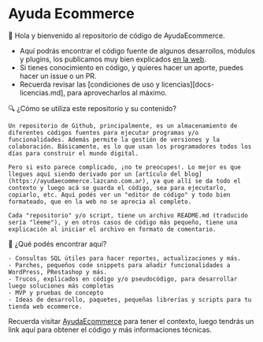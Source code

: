 # Ayuda Ecommerce

👋 Hola y bienvenido al repositorio de código de AyudaEcommerce.
   - Aquí podrás encontrar el código fuente de algunos desarrollos, módulos y plugins, los publicamos muy bien explicados [en la web](https://ayudaecommerce.lazcano.com.ar).
   - Si tienes conocimiento en código, y quieres hacer un aporte, puedes hacer un issue o un PR.
   - Recuerda revisar las [condiciones de uso y licencias][docs-licencias.md], para aprovecharlos al máximo.

🔍 ¿Cómo se utiliza este repositorio y su contenido?

    Un repositorio de Github, principalmente, es un almacenamiento de diferentes códigos fuentes para ejecutar programas y/o funcionalidades. Además permite la gestión de versiones y la colaboración. Básicamente, es lo que usan los programadores todos los días para construir el mundo digital.

    Pero si esto parece complicado, ¡no te preocupes!. Lo mejor es que llegues aquí siendo derivado por un [artículo del blog](https://ayudaecommerce.lazcano.com.ar), ya que allí se da todo el contexto y luego acá se guarda el código, sea para ejecutarlo, copiarlo, etc. Aquí podés ver un "editor de código" y todo bien formateado, que en la web no se aprecia al completo.

    Cada "repositorio" y/o script, tiene un archivo README.md (traducido sería "léeme"), y en otros casos de código más pequeño, tiene una explicación al iniciar el archivo en formato de comentario.

📝 ¿Qué podés encontrar aquí?

    - Consultas SQL útiles para hacer reportes, actualizaciones y más.
    - Parches, pequeños code snippets para añadir funcionalidades a WordPress, PRestashop y más.
    - Trucos, explicados en código y/o pseudocódigo, para desarrollar luego soluciones más completas
    - MVP y pruebas de concepto
    - Ideas de desarrollo, paquetes, pequeñas librerías y scripts para tu tienda web ecommerce.

Recuerda visitar [AyudaEcommerce](https://ayudaecommerce.lazcano.com.ar) para tener el contexto, luego tendrás un link aquí para obtener el código y más informaciones técnicas.
